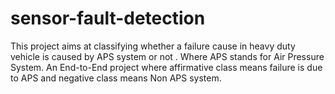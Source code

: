 # sensor-fault-detection
This project aims at classifying whether a failure cause in heavy duty vehicle is caused by APS system or not . Where APS stands for Air Pressure System. An End-to-End project where affirmative class means failure is due to APS and negative class means Non APS system.
